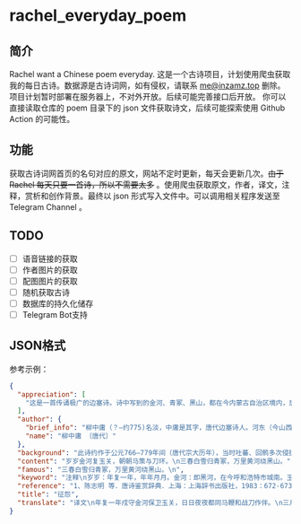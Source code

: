 # rachel_everyday_poem

## 简介
Rachel want a Chinese poem everyday.
这是一个古诗项目，计划使用爬虫获取我的每日古诗。数据源是古诗词网，如有侵权，请联系 me@inzamz.top 删除。项目计划暂时部署在服务器上，不对外开放。后续可能完善接口后开放。
你可以直接读取仓库的 poem 目录下的 json 文件获取诗文，后续可能探索使用 Github Action 的可能性。

## 功能
获取古诗词网首页的名句对应的原文，网站不定时更新，每天会更新几次。~~由于 Rachel 每天只要一首诗，所以不需要太多~~
。使用爬虫获取原文，作者，译文，注释，赏析和创作背景。最终以 json 形式写入文件中。可以调用相关程序发送至 Telegram Channel 。

## TODO
- [ ] 语音链接的获取
- [ ] 作者图片的获取
- [ ] 配图图片的获取
- [ ] 随机获取古诗
- [ ] 数据库的持久化储存
- [ ] Telegram Bot支持

## JSON格式
参考示例：

```json
{
  "appreciation": [
    "这是一首传诵极广的边塞诗。诗中写到的金河、青冢、黑山，都在今内蒙古自治区境内，唐时属单于都护府。由此可以推断，这首诗写的是一个隶属于单于都护府的征人的怨情。全诗四句，一句一景，表面上似乎不相连属，实际上却统一于“征人”的形象，都围绕着一个“怨”字铺开。\n“岁岁金河复玉关，朝朝马策与刀环”，意思是：年复一年，驰骋于边塞关城之间；日复一日，横刀跃马，征战杀伐。这两句“岁岁”和“朝朝”相对，强调了战争的频繁和生活的枯燥。又加以“复”和“与”字，把四个边塞特有的事物联系起来，使人感觉这种单调的生活无尽无穷，其中自然透出了怨情。\n前两句从“岁岁”说到“朝朝”，好像征人的怨气已经发泄尽，其实，征人的怨何止这些呢？他不仅从年年岁岁的漫长时间中感受到枯燥苦闷，而且面对眼前看了千万次的景象，他也感到怨恨无处不在，所以有了三、四两句的描写。\n“青冢”是王昭君的坟墓，在今呼和浩特市境内，当时被认为是远离中原的一处极僻远荒凉的地方。传说塞外草白，惟独昭君墓上草色发青，故称青冢。时届暮春，在苦寒的塞外却“春色未曾看”，所见者唯有白雪落向青冢而已。萧杀如此，令人凄绝。末句写边塞的山川形势：滔滔黄河，绕过沉沉黑山，复又奔腾向前。黄河和黑山相隔甚远，这里不可坐实理解。上句说青冢，这里自然想起青冢附近的黑山，并用一个“绕”字牵合，寄寓绵绵怨情。这两句写景，似与诗题无关，其实都是征人常见之景，常履之地，因而从白雪青冢与黄河黑山这两幅图画里，读者不仅看到征戍之地的寒苦与荒凉，也可以感受到征人转战跋涉的苦辛。诗虽不直接发为怨语，而蕴蓄于其中的怨恨之情足以使人回肠荡气。\n这首七绝，通篇没有写一个“怨”字，也没有直接发出怨语，诗人紧紧围绕产生怨情的原因，分别从时间和空间两个角度着墨，用极为凝练的语言，通过对繁忙枯燥的征战生活和边塞荒凉环境的描写，来表现征人的怨，字里行间都蕴含着怨情，让人读来回肠荡气。\n在语言运用方面，这首诗的谨严工整也历来为人称道。全诗不仅每句自对（如首句中的“金河”对“玉关”），又两联各自成对。后一联的对仗尤其讲究：数字对（“三”“万”）与颜色对（“白”“青”“黄”“黑”）同时出现在一联之中；颜色对中，四种色彩交相辉映，使诗歌形象富于色泽之美；动词“归”“绕”对举，略带拟人色彩，显得别具情韵。这样精工的绝句，的确是不多见的。▲\n"
  ],
  "author": {
    "brief_info": "柳中庸（？—约775)名淡，中庸是其字，唐代边塞诗人。河东（今山西永济）人，为柳宗元族人。大历年间进士，曾官鸿府户曹，未就。萧颖士以女妻之。与弟中行并有文名。与卢纶、李端为诗友。所选《征人怨》是其流传最广的一首。《全唐诗》存诗仅13首。其诗以写边塞征怨为主，然意气消沉，无复盛唐气象。",
    "name": "柳中庸 〔唐代〕"
  },
  "background": "此诗约作于公元766—779年间（唐代宗大历年），当时吐蕃、回鹘多次侵扰唐朝边境，唐朝西北边境不甚安定，守边战士长期不得归家。诗中写到的金河、青冢、黑山，都在今内蒙古自治区境内，唐时属单于都护府。由此可以推断，这首诗是为表现一个隶属于单于都护府的征人的怨情而作。\n",
  "content": "岁岁金河复玉关，朝朝马策与刀环。\n三春白雪归青冢，万里黄河绕黑山。",
  "famous": "三春白雪归青冢，万里黄河绕黑山。\n",
  "keyword": "注释\n岁岁：年复一年，年年月月。金河：即黑河，在今呼和浩特市城南。玉关：即甘肃玉门关。\n朝（zhāo）朝：每天，日日夜夜。马策：马鞭。刀环：刀柄上的铜环，喻征战事。\n三春：春季的三个月或暮春，此处指暮春。青冢（zhǒng）：西汉时的坟墓，在今内蒙古呼和浩特之南，当时被认为是远离中原的一处极僻远荒凉的地方。传说塞外草白，惟独昭君墓上草色发青，故称青冢。\n黑山：一名杀虎山，在今内蒙古呼和浩特市东南。",
  "reference": "1、陈志明 等．唐诗鉴赏辞典．上海：上海辞书出版社，1983：672-673\n2、张国举．唐诗精华注译评．长春：长春出版社，2010：394-395\n3、蘅塘退士 等．唐诗三百首·宋词三百首·元曲三百首．北京：华文出版社，2009：79\n",
  "title": "征怨",
  "translate": "译文\n年复一年戍守金河保卫玉关，日日夜夜都同马鞭和战刀作伴。\n三月白雪纷纷扬扬遮盖着昭君墓，滔滔黄河绕过黑山，又奔腾向前。"
}
```
